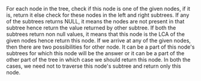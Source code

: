 For each node in the tree, check if this node is one of the given nodes, if it is, return it else check for these nodes in the left and right subtrees. If any of the subtrees returns NULL, it means the nodes are not present in that subtree hence return the value returned by other subtree. If both the subtrees return non null values, it means that this node is the LCA of the given nodes hence return this node.
If we arrive at any of the given nodes, then there are two possibilities for other node. It can be a part of this node's subtrees for which this node will be the answer or it can be a part of the other part of the tree in which case we should return this node. In both the cases, we need not to traverse this node's subtree and return only this node.